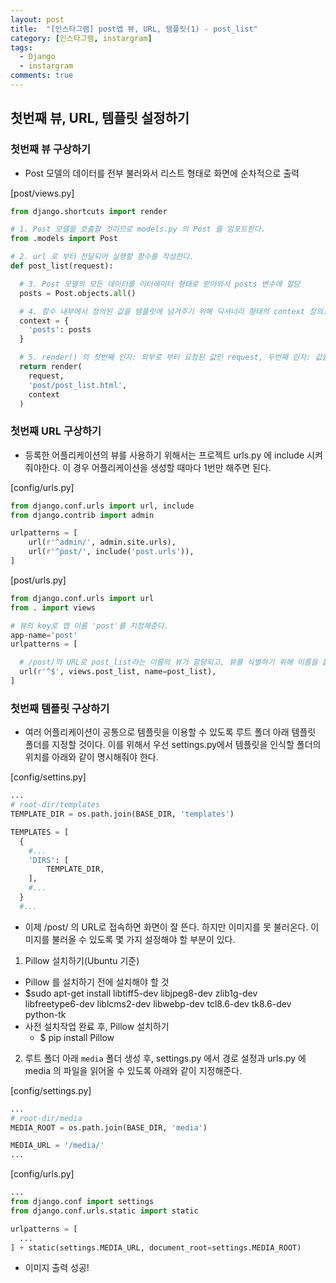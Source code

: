 ```yaml
---
layout: post
title:  "[인스타그램] post앱 뷰, URL, 템플릿(1) - post_list"
category: [인스타그램, instargram]
tags:
  - Django
  - instargram
comments: true
---
```


## 첫번째 뷰, URL, 템플릿 설정하기
### 첫번째 뷰 구상하기
- Post 모델의 데이터를 전부 불러와서 리스트 형태로 화면에 순차적으로 출력

[post/views.py]
```python
from django.shortcuts import render

# 1. Post 모델을 호출할 것이므로 models.py 의 Post 를 임포트한다.
from .models import Post

# 2. url 로 부터 전달되어 실행할 함수를 작성한다.
def post_list(request):

  # 3. Post 모델의 모든 데이터를 이터레이터 형태로 받아와서 posts 변수에 할당
  posts = Post.objects.all()

  # 4. 함수 내부에서 정의된 값을 템플릿에 넘겨주기 위해 딕셔너리 형태의 context 정의.
  context = {
    'posts': posts
  }

  # 5. render() 의 첫번째 인자: 외부로 부터 요청된 값인 request, 두번째 인자: 값을 받아서 보여줄 템플릿, 세번째 인자: context
  return render(
    request,
    'post/post_list.html',
    context
  )
```

### 첫번째 URL 구상하기
- 등록한 어플리케이션의 뷰를 사용하기 위해서는 프로젝트 urls.py 에 include 시켜줘야한다. 이 경우 어플리케이션을 생성할 때마다 1번만 해주면 된다.

[config/urls.py]
```python
from django.conf.urls import url, include
from django.contrib import admin

urlpatterns = [
    url(r'^admin/', admin.site.urls),
    url(r'^post/', include('post.urls')),
]
```
[post/urls.py]
```python
from django.conf.urls import url
from . import views

# 뷰의 key로 앱 이름 'post'를 지정해준다.
app-name='post'
urlpatterns = [

  # /post/의 URL로 post_list라는 이름의 뷰가 할당되고, 뷰를 식별하기 위해 이름을 붙임
  url(r'^$', views.post_list, name=post_list),
]
```

### 첫번째 템플릿 구상하기
- 여러 어플리케이션이 공통으로 템플릿을 이용할 수 있도록 루트 폴더 아래 템플릿 폴더를 지정할 것이다. 이를 위해서 우선 settings.py에서 템플릿을 인식할 폴더의 위치를 아래와 같이 명시해줘야 한다.

[config/settins.py]
```python
...
# root-dir/templates
TEMPLATE_DIR = os.path.join(BASE_DIR, 'templates')

TEMPLATES = [
  {
    #...
    'DIRS': [
        TEMPLATE_DIR,
    ],
    #...
  }
  #...
```
- 이제 /post/ 의 URL로 접속하면 화면이 잘 뜬다. 하지만 이미지를 못 불러온다. 이미지를 불러올 수 있도록 몇 가지 설정해야 할 부분이 있다.


1. Pillow 설치하기(Ubuntu 기준)

  - Pillow 를 설치하기 전에 설치해야 할 것
  - $sudo apt-get install libtiff5-dev libjpeg8-dev zlib1g-dev \
libfreetype6-dev liblcms2-dev libwebp-dev tcl8.6-dev tk8.6-dev python-tk
- 사전 설치작업 완료 후, Pillow 설치하기
  - $ pip install Pillow

2. 루트 폴더 아래 `media` 폴더 생성 후, settings.py 에서 경로 설정과 urls.py 에 media 의 파일을 읽어올 수 있도록 아래와 같이 지정해준다.

[config/settings.py]
```python
...
# root-dir/media
MEDIA_ROOT = os.path.join(BASE_DIR, 'media')

MEDIA_URL = '/media/'
...
```
[config/urls.py]
```python
...
from django.conf import settings
from django.conf.urls.static import static

urlpatterns = [
  ...
] + static(settings.MEDIA_URL, document_root=settings.MEDIA_ROOT)
```
- 이미지 출력 성공!
